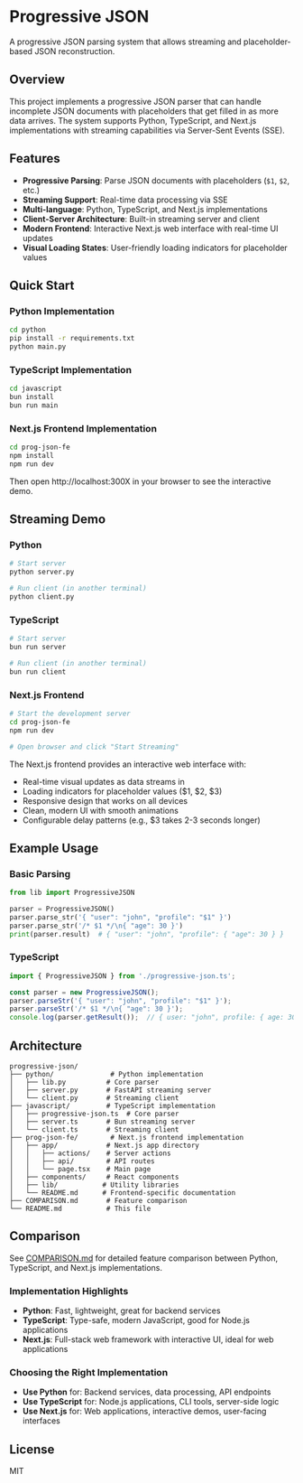 # Progressive JSON

A progressive JSON parsing system that allows streaming and placeholder-based JSON reconstruction.

## Overview

This project implements a progressive JSON parser that can handle incomplete JSON documents with placeholders that get filled in as more data arrives. The system supports Python, TypeScript, and Next.js implementations with streaming capabilities via Server-Sent Events (SSE).

## Features

- **Progressive Parsing**: Parse JSON documents with placeholders (`$1`, `$2`, etc.)
- **Streaming Support**: Real-time data processing via SSE
- **Multi-language**: Python, TypeScript, and Next.js implementations
- **Client-Server Architecture**: Built-in streaming server and client
- **Modern Frontend**: Interactive Next.js web interface with real-time UI updates
- **Visual Loading States**: User-friendly loading indicators for placeholder values

## Quick Start

### Python Implementation

```bash
cd python
pip install -r requirements.txt
python main.py
```

### TypeScript Implementation

```bash
cd javascript
bun install
bun run main
```

### Next.js Frontend Implementation

```bash
cd prog-json-fe
npm install
npm run dev
```

Then open http://localhost:300X in your browser to see the interactive demo.

## Streaming Demo

### Python
```bash
# Start server
python server.py

# Run client (in another terminal)
python client.py
```

### TypeScript
```bash
# Start server
bun run server

# Run client (in another terminal)
bun run client
```

### Next.js Frontend
```bash
# Start the development server
cd prog-json-fe
npm run dev

# Open browser and click "Start Streaming"
```

The Next.js frontend provides an interactive web interface with:
- Real-time visual updates as data streams in
- Loading indicators for placeholder values ($1, $2, $3)
- Responsive design that works on all devices
- Clean, modern UI with smooth animations
- Configurable delay patterns (e.g., $3 takes 2-3 seconds longer)

## Example Usage

### Basic Parsing
```python
from lib import ProgressiveJSON

parser = ProgressiveJSON()
parser.parse_str('{ "user": "john", "profile": "$1" }')
parser.parse_str('/* $1 */\n{ "age": 30 }')
print(parser.result)  # { "user": "john", "profile": { "age": 30 } }
```

### TypeScript
```typescript
import { ProgressiveJSON } from './progressive-json.ts';

const parser = new ProgressiveJSON();
parser.parseStr('{ "user": "john", "profile": "$1" }');
parser.parseStr('/* $1 */\n{ "age": 30 }');
console.log(parser.getResult());  // { user: "john", profile: { age: 30 } }
```

## Architecture

```
progressive-json/
├── python/              # Python implementation
│   ├── lib.py          # Core parser
│   ├── server.py       # FastAPI streaming server
│   └── client.py       # Streaming client
├── javascript/         # TypeScript implementation
│   ├── progressive-json.ts  # Core parser
│   ├── server.ts       # Bun streaming server
│   └── client.ts       # Streaming client
├── prog-json-fe/        # Next.js frontend implementation
│   ├── app/            # Next.js app directory
│   │   ├── actions/    # Server actions
│   │   ├── api/        # API routes
│   │   └── page.tsx    # Main page
│   ├── components/     # React components
│   ├── lib/           # Utility libraries
│   └── README.md      # Frontend-specific documentation
├── COMPARISON.md       # Feature comparison
└── README.md           # This file
```

## Comparison

See [COMPARISON.md](COMPARISON.md) for detailed feature comparison between Python, TypeScript, and Next.js implementations.

### Implementation Highlights

- **Python**: Fast, lightweight, great for backend services
- **TypeScript**: Type-safe, modern JavaScript, good for Node.js applications
- **Next.js**: Full-stack web framework with interactive UI, ideal for web applications

### Choosing the Right Implementation

- **Use Python** for: Backend services, data processing, API endpoints
- **Use TypeScript** for: Node.js applications, CLI tools, server-side logic
- **Use Next.js** for: Web applications, interactive demos, user-facing interfaces

## License

MIT